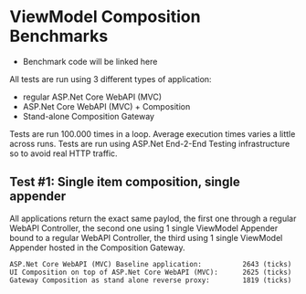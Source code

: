 # ViewModel Composition Benchmarks

* Benchmark code will be linked here

All tests are run using 3 different types of application:

* regular ASP.Net Core WebAPI (MVC)
* ASP.Net Core WebAPI (MVC) + Composition
* Stand-alone Composition Gateway

Tests are run 100.000 times in a loop. Average execution times varies a little across runs. Tests are run using ASP.Net End-2-End Testing infrastructure so to avoid real HTTP traffic.

## Test #1: Single item composition, single appender

All applications return the exact same paylod, the first one through a regular WebAPI Controller, the second one using 1 single ViewModel Appender bound to a regular WebAPI Controller, the third using 1 single ViewModel Appender hosted in the Composition Gateway.

```
ASP.Net Core WebAPI (MVC) Baseline application:          2643 (ticks)
UI Composition on top of ASP.Net Core WebAPI (MVC):      2625 (ticks)
Gateway Composition as stand alone reverse proxy:        1819 (ticks)
